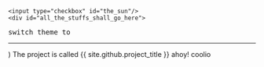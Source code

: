 <html><head></head><body>
<p id="markdown_header_comment">

	<input type="checkbox" id="the_sun"/>
	<div id="all_the_stuffs_shall_go_here">
[//]: # (possibly a comment)
		<label for="the_sun"><pre id="darkmodetext">switch theme to </pre><hr></label>
)
    The project is called {{ site.github.project_title }} 
ahoy!
coolio

</div></body></html>
